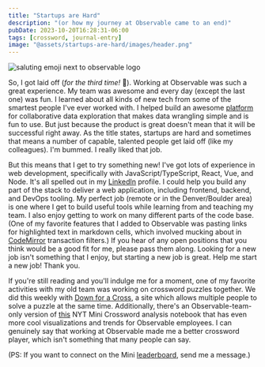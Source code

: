 ```yaml
---
title: "Startups are Hard"
description: "(or how my journey at Observable came to an end)"
pubDate: 2023-10-20T16:28:31-06:00
tags: [crossword, journal-entry]
image: "@assets/startups-are-hard/images/header.png"
---
```


![saluting emoji next to observable logo](@assets/startups-are-hard/images/header.png "So long Observable!")

So, I got laid off (_for the third time!_ 🤦). Working at Observable was such a great experience. My team was awesome and every day (except the last one) was fun. I learned about all kinds of new tech from some of the smartest people I've ever worked with. I helped build an awesome [platform](https://observablehq.com/) for collaborative data exploration that makes data wrangling simple and is fun to use. But just because the product is great doesn't mean that it will be successful right away. As the title states, startups are hard and sometimes that means a number of capable, talented people get laid off (like my colleagues). I'm bummed. I really liked that job.

But this means that I get to try something new! I've got lots of experience in web development, specifically with JavaScript/TypeScript, React, Vue, and Node. It's all spelled out in my [LinkedIn](https://www.linkedin.com/in/camerondecoster/) profile. I could help you build any part of the stack to deliver a web application, including frontend, backend, and DevOps tooling. My perfect job (remote or in the Denver/Boulder area) is one where I get to build useful tools while learning from and teaching my team. I also enjoy getting to work on many different parts of the code base. (One of my favorite features that I added to Observable was pasting links for highlighted text in markdown cells, which involved mucking about in [CodeMirror](https://discuss.codemirror.net/t/getting-pasted-value-from-changeset/5234) transaction filters.) If you hear of any open positions that you think would be a good fit for me, please pass them along. Looking for a new job isn't something that I enjoy, but starting a new job is great. Help me start a new job! Thank you.

If you're still reading and you'll indulge me for a moment, one of my favorite activities with my old team was working on crossword puzzles together. We did this weekly with [Down for a Cross](https://downforacross.com/), a site which allows multiple people to solve a puzzle at the same time. Additionally, there's an Observable-team-only version of [this](https://observablehq.com/@observablehq/nyt-minis) NYT Mini Crossword analysis notebook that has even more cool visualizations and trends for Observable employees. I can genuinely say that working at Observable made me a better crossword player, which isn't something that many people can say.

(PS: If you want to connect on the Mini [leaderboard](https://www.nytimes.com/puzzles/leaderboards), send me a message.)

